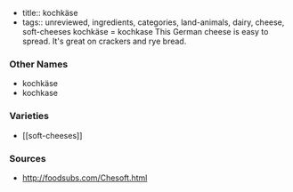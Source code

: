 - title:: kochkäse
- tags:: unreviewed, ingredients, categories, land-animals, dairy, cheese, soft-cheeses
kochkäse = kochkase This German cheese is easy to spread. It's great on crackers and rye bread.

### Other Names

* kochkäse
* kochkase

### Varieties

* [[soft-cheeses]]

### Sources
* http://foodsubs.com/Chesoft.html
